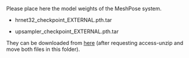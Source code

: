 Please place here the model weights of the MeshPose system.

- hrnet32_checkpoint_EXTERNAL.pth.tar

- upsampler_checkpoint_EXTERNAL.pth.tar

They can be downloaded from [here](https://drive.google.com/file/d/1CEDAwDQCt837CuIOC2ULTJMJSvuFGe3N/view?usp=drive_link) (after requesting access-unzip and move both files in this folder).
